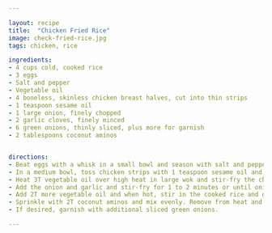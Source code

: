 ```yaml
---

layout: recipe
title:  "Chicken Fried Rice"
image: check-fried-rice.jpg
tags: chicken, rice

ingredients:
- 4 cups cold, cooked rice
- 3 eggs
- Salt and pepper
- Vegetable oil
- 4 boneless, skinless chicken breast halves, cut into thin strips
- 1 teaspoon sesame oil
- 1 large onion, finely chopped
- 2 garlic cloves, finely minced
- 6 green onions, thinly sliced, plus more for garnish
- 2 tablespoons coconut aminos


directions:
- Beat eggs with a whisk in a small bowl and season with salt and pepper. Heat very little oil over medium heat and make an omelette using half the beaten eggs. Turn out onto a plate to cool. Repeat with remaining beaten eggs. Place 1 omelette on top of the other, fold and coarsely chop. Set aside.
- In a medium bowl, toss chicken strips with 1 teaspoon sesame oil and season with salt and pepper. 
- Heat 3T vegetable oil over high heat in large wok and stir-fry the chicken strips until lightly golden, about 2 to 3 minutes. 
- Add the onion and garlic and stir-fry for 1 to 2 minutes or until onion has softened. 
- Add 2T more vegetable oil and when hot, stir in the cooked rice and green onions, tossing and mixing thoroughly until very hot. 
- Sprinkle with 2T coconut aminos and mix evenly. Remove from heat and stir in chopped cooked egg. 
- If desired, garnish with additional sliced green onions.

---
```

